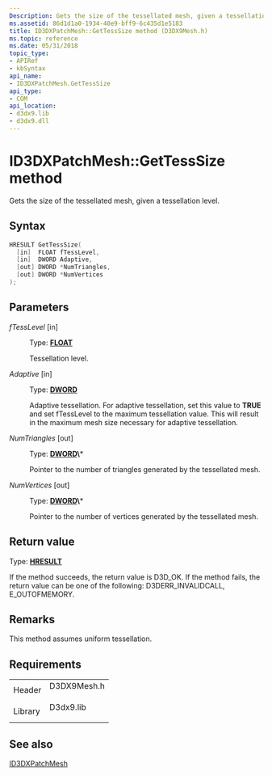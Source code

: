 ```yaml
---
Description: Gets the size of the tessellated mesh, given a tessellation level.
ms.assetid: 86d1d1a0-1934-40e9-bff9-6c435d1e5183
title: ID3DXPatchMesh::GetTessSize method (D3DX9Mesh.h)
ms.topic: reference
ms.date: 05/31/2018
topic_type: 
- APIRef
- kbSyntax
api_name: 
- ID3DXPatchMesh.GetTessSize
api_type: 
- COM
api_location: 
- d3dx9.lib
- d3dx9.dll
---
```


# ID3DXPatchMesh::GetTessSize method

Gets the size of the tessellated mesh, given a tessellation level.

## Syntax


```C++
HRESULT GetTessSize(
  [in]  FLOAT fTessLevel,
  [in]  DWORD Adaptive,
  [out] DWORD *NumTriangles,
  [out] DWORD *NumVertices
);
```



## Parameters

<dl> <dt>

*fTessLevel* \[in\]
</dt> <dd>

Type: **[**FLOAT**](https://msdn.microsoft.com/library/Aa383751(v=VS.85).aspx)**

Tessellation level.

</dd> <dt>

*Adaptive* \[in\]
</dt> <dd>

Type: **[**DWORD**](https://msdn.microsoft.com/library/Aa383751(v=VS.85).aspx)**

Adaptive tessellation. For adaptive tessellation, set this value to **TRUE** and set fTessLevel to the maximum tessellation value. This will result in the maximum mesh size necessary for adaptive tessellation.

</dd> <dt>

*NumTriangles* \[out\]
</dt> <dd>

Type: **[**DWORD**](https://msdn.microsoft.com/library/Aa383751(v=VS.85).aspx)\***

Pointer to the number of triangles generated by the tessellated mesh.

</dd> <dt>

*NumVertices* \[out\]
</dt> <dd>

Type: **[**DWORD**](https://msdn.microsoft.com/library/Aa383751(v=VS.85).aspx)\***

Pointer to the number of vertices generated by the tessellated mesh.

</dd> </dl>

## Return value

Type: **[**HRESULT**](https://msdn.microsoft.com/library/Bb401631(v=MSDN.10).aspx)**

If the method succeeds, the return value is D3D\_OK. If the method fails, the return value can be one of the following: D3DERR\_INVALIDCALL, E\_OUTOFMEMORY.

## Remarks

This method assumes uniform tessellation.

## Requirements



|                    |                                                                                        |
|--------------------|----------------------------------------------------------------------------------------|
| Header<br/>  | <dl> <dt>D3DX9Mesh.h</dt> </dl> |
| Library<br/> | <dl> <dt>D3dx9.lib</dt> </dl>   |



## See also

<dl> <dt>

[ID3DXPatchMesh](id3dxpatchmesh.md)
</dt> </dl>

 

 




